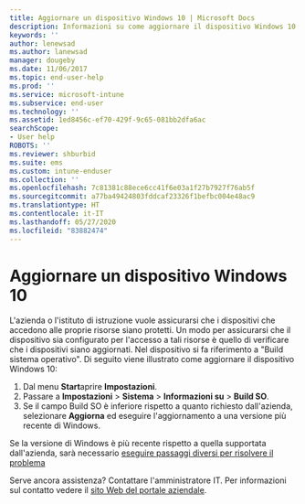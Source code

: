 ```yaml
---
title: Aggiornare un dispositivo Windows 10 | Microsoft Docs
description: Informazioni su come aggiornare il dispositivo Windows 10 per accedere alle risorse aziendali.
keywords: ''
author: lenewsad
ms.author: lanewsad
manager: dougeby
ms.date: 11/06/2017
ms.topic: end-user-help
ms.prod: ''
ms.service: microsoft-intune
ms.subservice: end-user
ms.technology: ''
ms.assetid: 1ed8456c-ef70-429f-9c65-081bb2dfa6ac
searchScope:
- User help
ROBOTS: ''
ms.reviewer: shburbid
ms.suite: ems
ms.custom: intune-enduser
ms.collection: ''
ms.openlocfilehash: 7c81381c88ece6cc41f6e03a1f27b7927f76ab5f
ms.sourcegitcommit: a77ba49424803fddcaf23326f1befbc004e48ac9
ms.translationtype: HT
ms.contentlocale: it-IT
ms.lasthandoff: 05/27/2020
ms.locfileid: "83882474"
---
```

# <a name="update-your-windows-10-device"></a>Aggiornare un dispositivo Windows 10

L'azienda o l'istituto di istruzione vuole assicurarsi che i dispositivi che accedono alle proprie risorse siano protetti. Un modo per assicurarsi che il dispositivo sia configurato per l'accesso a tali risorse è quello di verificare che i dispositivi siano aggiornati. Nel dispositivo si fa riferimento a "Build sistema operativo". Di seguito viene illustrato come aggiornare il dispositivo Windows 10:

1. Dal menu **Start**aprire **Impostazioni**.
2. Passare a **Impostazioni** > **Sistema** > **Informazioni su** > **Build SO**.
3. Se il campo Build SO è inferiore rispetto a quanto richiesto dall'azienda, selezionare **Aggiorna** ed eseguire l'aggiornamento a una versione più recente di Windows.

Se la versione di Windows è più recente rispetto a quella supportata dall'azienda, sarà necessario [eseguire passaggi diversi per risolvere il problema](your-windows-version-isnt-yet-supported.md)

Serve ancora assistenza? Contattare l'amministratore IT. Per informazioni sul contatto vedere il [sito Web del portale aziendale](https://go.microsoft.com/fwlink/?linkid=2010980).
